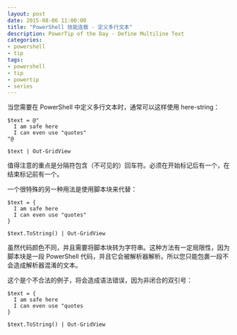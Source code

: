 ```yaml
---
layout: post
date: 2015-08-06 11:00:00
title: "PowerShell 技能连载 - 定义多行文本"
description: PowerTip of the Day - Define Multiline Text
categories:
- powershell
- tip
tags:
- powershell
- tip
- powertip
- series
---
```

当您需要在 PowerShell 中定义多行文本时，通常可以这样使用 here-string：

    $text = @"
      I am safe here
      I can even use "quotes"
    "@
    
    $text | Out-GridView

值得注意的重点是分隔符包含（不可见的）回车符。必须在开始标记后有一个，在结束标记前有一个。

一个很特殊的另一种用法是使用脚本块来代替：

    $text = {
      I am safe here
      I can even use "quotes"
    }
    
    $text.ToString() | Out-GridView

虽然代码颜色不同，并且需要将脚本块转为字符串。这种方法有一定局限性，因为脚本块是一段 PowerShell 代码，并且它会被解析器解析。所以您只能包裹一段不会造成解析器混淆的文本。

这个是个不合法的例子，将会造成语法错误，因为非闭合的双引号：

    $text = {
      I am safe here
      I can even use "quotes
    }
    
    $text.ToString() | Out-GridView

<!--本文国际来源：[Define Multiline Text](http://community.idera.com/powershell/powertips/b/tips/posts/define-multiline-text)-->
